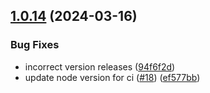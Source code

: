 ## [1.0.14](https://github.com/natowb/obsidian-nordic/compare/1.0.13...1.0.14) (2024-03-16)


### Bug Fixes

* incorrect version releases ([94f6f2d](https://github.com/natowb/obsidian-nordic/commit/94f6f2d9186a18c8dd3a307d98ad4a8cd6dc2add))
* update node version for ci ([#18](https://github.com/natowb/obsidian-nordic/issues/18)) ([ef577bb](https://github.com/natowb/obsidian-nordic/commit/ef577bb6085b5f81b72a7a03aa6fc1ce32adaaa9))

